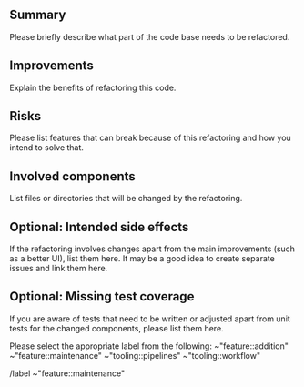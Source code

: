 ## Summary

Please briefly describe what part of the code base needs to be refactored.

## Improvements

Explain the benefits of refactoring this code.

## Risks

Please list features that can break because of this refactoring and how you intend to solve that.

## Involved components

List files or directories that will be changed by the refactoring.

## Optional: Intended side effects

If the refactoring involves changes apart from the main improvements (such as a better UI), list them here.
It may be a good idea to create separate issues and link them here.

## Optional: Missing test coverage

If you are aware of tests that need to be written or adjusted apart from unit tests for the changed components,
please list them here.

Please select the appropriate label from the following:
    ~"feature::addition"
    ~"feature::maintenance"
    ~"tooling::pipelines"
    ~"tooling::workflow"

/label ~"feature::maintenance"